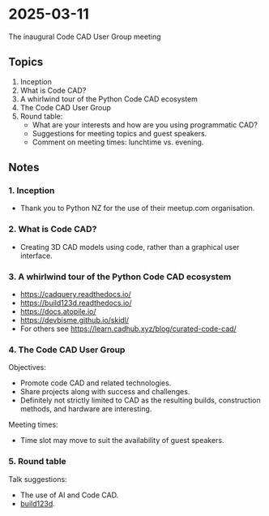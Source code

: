 # 2025-03-11

The inaugural Code CAD User Group meeting


## Topics

1. Inception
2. What is Code CAD?
3. A whirlwind tour of the Python Code CAD ecosystem
4. The Code CAD User Group
5. Round table:
    * What are your interests and how are you using programmatic CAD?
    * Suggestions for meeting topics and guest speakers.
    * Comment on meeting times: lunchtime vs. evening.


## Notes


### 1. Inception

* Thank you to Python NZ for the use of their meetup.com organisation.


### 2. What is Code CAD?

* Creating 3D CAD models using code, rather than a graphical user interface.


### 3. A whirlwind tour of the Python Code CAD ecosystem

* https://cadquery.readthedocs.io/
* https://build123d.readthedocs.io/
* https://docs.atopile.io/
* https://devbisme.github.io/skidl/
* For others see https://learn.cadhub.xyz/blog/curated-code-cad/


### 4. The Code CAD User Group

Objectives:

* Promote code CAD and related technologies.
* Share projects along with success and challenges.
* Definitely not strictly limited to CAD as the resulting builds, construction methods, and hardware are interesting.

Meeting times:

* Time slot may move to suit the availability of guest speakers.


### 5. Round table

Talk suggestions:

* The use of AI and Code CAD.
* [build123d](https://build123d.readthedocs.io/).
